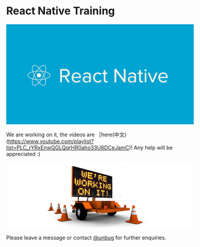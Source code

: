 # React Native Training
![](344067-reactive-native.jpg)

We are working on it, the videos are ［here(中文)(https://www.youtube.com/playlist?list=PLC_rYRxEnwQGLQqrHR0aho33U6DCeJamC)! Any help will be appreciated :)

![](QQ20160630-5.png)

Please leave a message or contact [@unbug](https://github.com/unbug) for further enquiries.